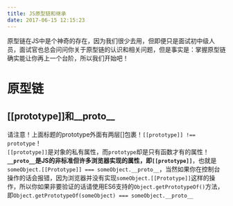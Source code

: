```yaml
---
title: JS原型链和继承     
date: 2017-06-15 12:15:23
---
```


原型链在JS中是个神奇的存在，因为我们很少去用，但即便只是面试初中级人员，面试官也总会问问你关于原型链的认识和相关问题，但是事实是：掌握原型链确实能让你再上一个台阶，所以我们开始吧！ 
# 原型链   
## [[prototype]]和__proto__  
请注意！上面标题的prototype外面有两层[]包裹！`[[prototype]] !== prototype`！  
`[[prototype]]`是对象的私有属性，而`prototype`却是只有函数才有的属性！    
**`__proto__`是JS的非标准但许多浏览器实现的属性，即`[[prototype]]`**，也就是`someObject.[[Prototype]] === someObject.__proto__`，当然如果你在控制台操作的话会报错，因为浏览器并没有实现`someObject.[[Prototype]]`这样的操作，所以你如果非要验证的话请使用ES6支持的`Object.getPrototypeOf()`方法，即`Object.getPrototypeOf(someObject) === someObject.__proto__`  

## 